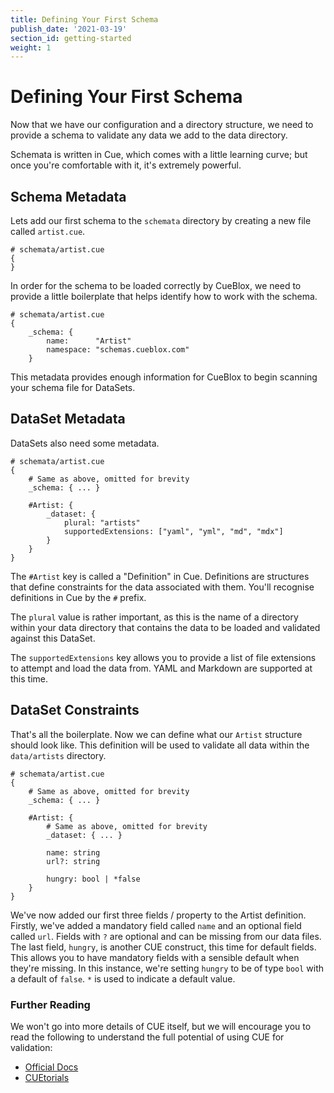 ```yaml
---
title: Defining Your First Schema
publish_date: '2021-03-19'
section_id: getting-started
weight: 1
---
```


# Defining Your First Schema

Now that we have our configuration and a directory structure, we need to provide a schema to validate any data we add to the data directory.

Schemata is written in Cue, which comes with a little learning curve; but once you're comfortable with it, it's extremely powerful.

## Schema Metadata

Lets add our first schema to the `schemata` directory by creating a new file called `artist.cue`.

```cue
# schemata/artist.cue
{
}
```

In order for the schema to be loaded correctly by CueBlox, we need to provide a little boilerplate that helps identify how to work with the schema.

```cue
# schemata/artist.cue
{
	_schema: {
		name:      "Artist"
		namespace: "schemas.cueblox.com"
	}
```

This metadata provides enough information for CueBlox to begin scanning your schema file for DataSets.

## DataSet Metadata

DataSets also need some metadata.

```cue
# schemata/artist.cue
{
    # Same as above, omitted for brevity
    _schema: { ... }

	#Artist: {
		_dataset: {
			plural: "artists"
			supportedExtensions: ["yaml", "yml", "md", "mdx"]
		}
    }
}
```

The `#Artist` key is called a "Definition" in Cue. Definitions are structures that define constraints for the data associated with them. You'll recognise definitions in Cue by the `#` prefix.

The `plural` value is rather important, as this is the name of a directory within your data directory that contains the data to be loaded and validated against this DataSet.

The `supportedExtensions` key allows you to provide a list of file extensions to attempt and load the data from. YAML and Markdown are supported at this time.

## DataSet Constraints

That's all the boilerplate. Now we can define what our `Artist` structure should look like. This definition will be used to validate all data within the `data/artists` directory.

```cue
# schemata/artist.cue
{
    # Same as above, omitted for brevity
    _schema: { ... }

	#Artist: {
        # Same as above, omitted for brevity
		_dataset: { ... }

        name: string
        url?: string

        hungry: bool | *false
    }
}
```

We've now added our first three fields / property to the Artist definition. Firstly, we've added a mandatory field called `name` and an optional field called `url`. Fields with `?` are optional and can be missing from our data files. The last field, `hungry`, is another CUE construct, this time for default fields. This allows you to have mandatory fields with a sensible default when they're missing. In this instance, we're setting `hungry` to be of type `bool` with a default of `false`. `*` is used to indicate a default value.

### Further Reading

We won't go into more details of CUE itself, but we will encourage you to read the following to understand the full potential of using CUE for validation:

- [Official Docs](https://cuelang.org/docs/usecases/validation/)
- [CUEtorials](https://cuetorials.com/)
